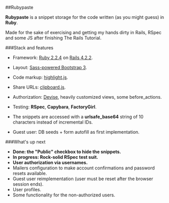 ##Rubypaste

**Rubypaste** is a snippet storage for the code written (as you might guess) in **Ruby**.

Made for the sake of exercising and getting my hands dirty in Rails, RSpec and some JS after finishing The Rails Tutorial.

###Stack and features

* Framework: [Ruby 2.2.4](https://www.ruby-lang.org/en/) on [Rails 4.2.2](http://rubyonrails.org/).

* Layout: [Sass-powered Bootstrap 3](https://github.com/twbs/bootstrap-sass).

* Code markup: [highlight.js](https://highlightjs.org/).

* Share URLs: [clipboard.js](https://clipboardjs.com/).

* Authorization: [Devise](https://github.com/plataformatec/devise), heavily customized views, some before_actions.

* Testing: **RSpec**, **Capybara**, **FactoryGirl**.

* The snippets are accessed with a **urlsafe_base64** string of 10 characters instead of incremental IDs.

* Guest user: DB seeds + form autofill as first implementation.

###What's up next
* **Done: the "Public" checkbox to hide the snippets.**
* **In progress: Rock-solid RSpec test suit.**
* **User authorization via usernames.**
* Mailers configuration to make account confirmations and password resets available.
* Guest user reimplementation (user must be reset after the browser session ends).
* User profiles.
* Some functionality for the non-authorized users.
